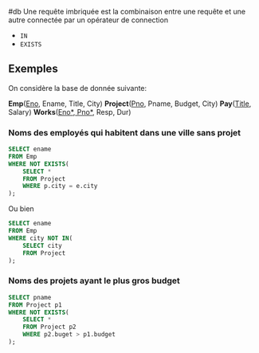 #db
Une requête imbriquée est la combinaison entre une requête et une autre connectée par un opérateur de connection
- `IN`
- `EXISTS`
## Exemples

On considère la base de donnée suivante:

**Emp**(<u>Eno</u>, Ename, Title, City)
**Project**(<u>Pno</u>, Pname, Budget, City)
**Pay**(<u>Title</u>, Salary)
**Works**(<u>Eno*, Pno*</u>, Resp, Dur)

### Noms des employés qui habitent dans une ville sans projet
```sql
SELECT ename
FROM Emp
WHERE NOT EXISTS(
	SELECT * 
	FROM Project
	WHERE p.city = e.city
);
```

Ou bien
```sql
SELECT ename
FROM Emp
WHERE city NOT IN(
	SELECT city 
	FROM Project
);
```

### Noms des projets ayant le plus gros budget
```sql
SELECT pname
FROM Project p1
WHERE NOT EXISTS(
	SELECT *
	FROM Project p2
	WHERE p2.buget > p1.budget
);
```